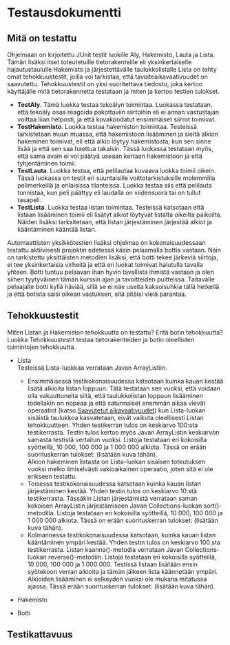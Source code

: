 # Testausdokumentti
## Mitä on testattu
Ohjelmaan on kirjoitettu JUnit testit luokille Aly, Hakemisto, Lauta ja Lista. Tämän lisäksi itset toteutetuille tietorakenteille eli yksinkertaiselle hajautustaululle Hakemisto ja järjestettävälle taulukkolistalle Lista on tehty omat tehokkuustestit, joilla voi tarkistaa, että tavoiteaikavaativuudet on saavutettu. Tehokkuustestit on yksi suoritettava tiedosto, joka kertoo käyttäjälle mitä tietorakennetta testataan ja miten ja kertoo testien tulokset.  
* **TestAly**. Tämä luokka testaa tekoälyn toimintaa. Luokassa testataan, että tekoäly osaa reagoida pakottaviin siirtoihin eli ei annan vastustajan voittaa liian helposti, ja että kovakoodatut ensimmäiset siirrot toimivat.  
* **TestHakemisto**. Luokka testaa hakemiston toimintaa. Testeissä tarkistetaan muun muassa, että hakemistoon lisääminen ja sieltä alkion hakeminen toimivat, eli että alkio löytyy hakemistosta, kun sen sinne lisää ja että sen saa haettua takaisin. Tässä luokassa testataan myös, että sama avain ei voi päätyä useaan kertaan hakemistoon ja että tyhjentäminen toimii.  
* **TestLauta**. Luokka testaa, että pelilautaa kuvaava luokka toimii oikein. Tässä luokassa on testit eri suuntaisille voittotarkistuksille molemmilla pelimerkeillä ja erilaisissa tilanteissa. Luokka testaa siis että pelilauta tunnistaa, kun peli päättyy eli laudalla on viidensuora tai on tullut tasapeli.  
* **TestLista**. Luokka testaa listan toimintaa. Testeissä katsotaan että listaan lisääminen toimii eli lisätyt alkiot löytyvät listalta oikeilta paikoilta. Näiden lisäksi tarksitetaan, että listan järjestäminen järjestää alkiot ja kääntäminen kääntää listan.  

Automaattisten yksikkötestien lisäksi ohjelmaa on kokonaisuudessaan testattu aktiivisesti projektin edetessä käsin pelaamalla bottia vastaan. Näin on tarkistettu yksittäisten metodien lisäksi, että botti tekee järkeviä siirtoja, ei tee yksinkertaisia virheitä ja että eri luokat toimivat halutulla tavalla yhteen. Botti tuntuu pelaavan ihan hyvin tavallista ihmistä vastaan ja olen siihen tyytyväinen tämän kurssin ajan ja tavoitteiden puitteissa. Taitavalle pelaajalle botti kyllä häviää, sillä se ei näe useita kaksoisuhkia tällä hetkellä ja että botista saisi oikean vastuksen, sitä pitäisi vielä parantaa.

## Tehokkuustestit
Miten Listan ja Hakemiston tehokkuutta on testattu? Entä botin tehokkuutta? Luokka Tehokkuustestit testaa tietorakenteiden ja botin oleellisten toimintojen tehokkuutta.
* Lista  
    Testeissä Lista-luokkaa verrataan Javan ArrayListiin. 
    * Ensimmäisessä testikokonaisuudessa katsotaan kuinka kauan kestää lisätä alkioita listan loppuun. Tätä testataan sen vuoksi, että voidaan olla vakuuttuneita siitä, että taulukkolistan loppuun lisääminen todellakin on nopeaa ja että satunnaiset enemmän aikaa vievät operaatiot (katso [Saavutetut aikavaativuudet](https://github.com/pinjaw/gomokualy/blob/master/Dokumentaatio/toteutusdokumentti.md#saavutetut-aikavaativuudet)) kun Lista-luokan sisäistä taulukkoa kasvatetaan, eivät vaikuta oleellisesti Listan tehokkuutteen. Yhden testikerran tulos on keskiarvo 100:sta testikerrasta. Testin tulos kertoo myös Javan ArrayListin keskiarvon samasta testistä vertailun vuoksi. Listoja testataan eri kokoisilla syötteillä, 10 000, 100 000 ja 1 000 000 alkiota. Tässä on erään suorituskerran tulokset: (lisätään kuva tähän).  
    Alkion hakeminen listasta on Lista-luokan sisäisen toteutuksen vuoksi melko ilmiselvästi vakioaikainen operaatio, joten sitä ei ole erikseen testattu.
    * Toisessa testikokonaisuudessa katsotaan kuinka kauan listan järjestäminen kestää. Yhden testin tulos on keskiarvo 10:stä testikerrasta. Tässäkin Listan järjestämistä verrataan saman kokoisen ArrayListin järjestämiseen Javan Collections-luokan sort()-metodilla. Listoja testataan eri kokoisilla syötteillä, 10 000, 100 000 ja 1 000 000 alkiota. Tässä on erään suorituskerran tulokset: (lisätään kuva tähän).
    * Kolmannessa testikokonaisuudessa katsotaan, kuinka kauan listan kääntäminen ympäri kestää. Yhden testin tulos on keskiarvo 100:sta testikerrasta. Listan kaanna()-metodia verrataan Javan Collections-luokan reverse()-metodiin. Listoja testataan eri kokoisilla syötteillä, 10 000, 100 000 ja 1 000 000. Testissä listaan lisätään ensin syötekoon verran alkioita ja tämän jälkeen lista käännetään ympäri. Alkioiden lisääminen ei selkeyden vuoksi ole mukana mitatussa ajassa. Tässä erään suorituskerran tulokset: (lisätään kuva tähän).
* Hakemisto
    
* Botti
    
## Testikattavuus

